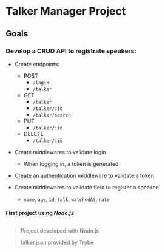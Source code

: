 # Talker Manager Project

## Goals

### Develop a CRUD API to registrate speakers:

- Create endpoints:
  - POST
    - `/login`
    - `/talker`
  - GET
    - `/talker`
    - `/talker/:id`
    - `/talker/search`
  - PUT
    - `/talker/:id`
  - DELETE
    - `/talker/:id`

- Create middlewares to validate login
  - When logging in, a token is generated

- Create an authentication middleware to validate a token

- Create middlewares to validate field to register a speaker:
  - `name`, `age`, `id`, `talk`, `watchedAt`, `rate`

#### First project using _Node.js_

##

> Project developed with Node.js

> talker.json provided by Trybe
